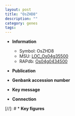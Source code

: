 ```yaml
---
layout: post
title: "OsZHD8"
description: ""
category: genes
tags: 
---
```


* **Information**  
    + Symbol: OsZHD8  
    + MSU: [LOC_Os04g35500](http://rice.uga.edu/cgi-bin/ORF_infopage.cgi?orf=LOC_Os04g35500)  
    + RAPdb: [Os04g0434500](http://rapdb.dna.affrc.go.jp/viewer/gbrowse_details/irgsp1?name=Os04g0434500)  

* **Publication**  

* **Genbank accession number**  

* **Key message**  

* **Connection**  

[//]: # * **Key figures**  



